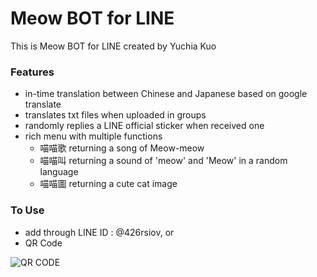 # Meow BOT for LINE
This is Meow BOT for LINE created by Yuchia Kuo


### Features
* in-time translation between Chinese and Japanese based on google translate
* translates txt files when uploaded in groups
* randomly replies a LINE official sticker when received one
* rich menu with multiple functions
    * 喵喵歌 returning a song of Meow-meow
    * 喵喵叫 returning a sound of 'meow' and 'Meow' in a random language
    * 喵喵圖 returning a cute cat image


### To Use
* add through LINE ID : @426rsiov, or
* QR Code


![QR CODE](https://cdn.discordapp.com/attachments/739000800575094855/800045838365491220/unknown.png)
